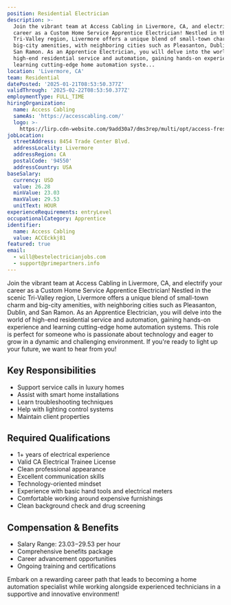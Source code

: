 ```yaml
---
position: Residential Electrician
description: >-
  Join the vibrant team at Access Cabling in Livermore, CA, and electrify your
  career as a Custom Home Service Apprentice Electrician! Nestled in the scenic
  Tri-Valley region, Livermore offers a unique blend of small-town charm and
  big-city amenities, with neighboring cities such as Pleasanton, Dublin, and
  San Ramon. As an Apprentice Electrician, you will delve into the world of
  high-end residential service and automation, gaining hands-on experience and
  learning cutting-edge home automation syste...
location: 'Livermore, CA'
team: Residential
datePosted: '2025-01-21T08:53:50.377Z'
validThrough: '2025-02-22T08:53:50.377Z'
employmentType: FULL_TIME
hiringOrganization:
  name: Access Cabling
  sameAs: 'https://accesscabling.com/'
  logo: >-
    https://lirp.cdn-website.com/9add30a7/dms3rep/multi/opt/access-fresh-logo-removebg-preview-1920w.png
jobLocation:
  streetAddress: 8454 Trade Center Blvd.
  addressLocality: Livermore
  addressRegion: CA
  postalCode: '94550'
  addressCountry: USA
baseSalary:
  currency: USD
  value: 26.28
  minValue: 23.03
  maxValue: 29.53
  unitText: HOUR
experienceRequirements: entryLevel
occupationalCategory: Apprentice
identifier:
  name: Access Cabling
  value: ACCEckkj81
featured: true
email:
  - will@bestelectricianjobs.com
  - support@primepartners.info
---
```




Join the vibrant team at Access Cabling in Livermore, CA, and electrify your career as a Custom Home Service Apprentice Electrician! Nestled in the scenic Tri-Valley region, Livermore offers a unique blend of small-town charm and big-city amenities, with neighboring cities such as Pleasanton, Dublin, and San Ramon. As an Apprentice Electrician, you will delve into the world of high-end residential service and automation, gaining hands-on experience and learning cutting-edge home automation systems. This role is perfect for someone who is passionate about technology and eager to grow in a dynamic and challenging environment. If you're ready to light up your future, we want to hear from you!

## Key Responsibilities
- Support service calls in luxury homes
- Assist with smart home installations
- Learn troubleshooting techniques
- Help with lighting control systems
- Maintain client properties

## Required Qualifications
- 1+ years of electrical experience
- Valid CA Electrical Trainee License
- Clean professional appearance
- Excellent communication skills
- Technology-oriented mindset
- Experience with basic hand tools and electrical meters
- Comfortable working around expensive furnishings
- Clean background check and drug screening

## Compensation & Benefits
- Salary Range: $23.03-$29.53 per hour
- Comprehensive benefits package
- Career advancement opportunities
- Ongoing training and certifications

Embark on a rewarding career path that leads to becoming a home automation specialist while working alongside experienced technicians in a supportive and innovative environment!
